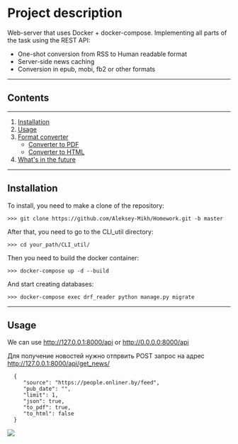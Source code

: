 Project description 
===
Web-server that uses Docker + docker-compose. 
Implementing all parts of the task using the REST API:
* One-shot conversion from RSS to Human readable format
* Server-side news caching
* Conversion in epub, mobi, fb2 or other formats

---

## Contents
***
1. [Installation](#Installation)
2. [Usage](#Usage)
3. [Format converter](#Format-converter)
    * [Converter to PDF](#Converter-to-PDF)
    * [Converter to HTML](#Converter-to-HTML)
4. [What's in the future](#What's-in-the-future)

---

## Installation
To install, you need to make a clone of the repository:
```
>>> git clone https://github.com/Aleksey-Mikh/Homework.git -b master
```
After that, you need to go to the CLI_util directory:
```
>>> cd your_path/CLI_util/
```
Then you need to build the docker container:
```
>>> docker-compose up -d --build
```
And start creating databases:
```
>>> docker-compose exec drf_reader python manage.py migrate
```

---

## Usage

We can use http://127.0.0.1:8000/api or http://0.0.0.0:8000/api

Для получение новостей нужно отпрвить POST запрос на адрес http://127.0.0.1:8000/api/get_news/

      {
         "source": "https://people.onliner.by/feed",
         "pub_date": "",
         "limit": 1,
         "json": true,
         "to_pdf": true,
         "to_html": false
      }

![](gif/load_pdf.gif)

